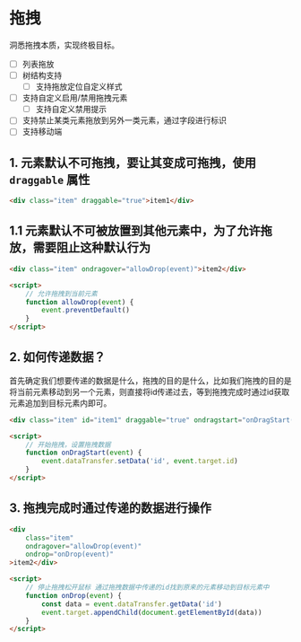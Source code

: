 # 拖拽

洞悉拖拽本质，实现终极目标。

- [ ] 列表拖放
- [ ] 树结构支持
  - [ ] 支持拖放定位自定义样式
- [ ] 支持自定义启用/禁用拖拽元素
  - [ ] 支持自定义禁用提示
- [ ] 支持禁止某类元素拖放到另外一类元素，通过字段进行标识
- [ ] 支持移动端

## 1. 元素默认不可拖拽，要让其变成可拖拽，使用 `draggable` 属性

```html
<div class="item" draggable="true">item1</div>
```

## 1.1 元素默认不可被放置到其他元素中，为了允许拖放，需要阻止这种默认行为

```html
<div class="item" ondragover="allowDrop(event)">item2</div>

<script>
	// 允许拖拽到当前元素
	function allowDrop(event) {
		event.preventDefault()
	}
</script>
```

## 2. 如何传递数据？

首先确定我们想要传递的数据是什么，拖拽的目的是什么，比如我们拖拽的目的是将当前元素移动到另一个元素，则直接将id传递过去，等到拖拽完成时通过id获取元素追加到目标元素内即可。

```html
<div class="item" id="item1" draggable="true" ondragstart="onDragStart(event)">item1</div>

<script>
	// 开始拖拽，设置拖拽数据
	function onDragStart(event) {
		event.dataTransfer.setData('id', event.target.id)
	}
</script>
```

## 3. 拖拽完成时通过传递的数据进行操作

```html
<div
	class="item"
	ondragover="allowDrop(event)"
	ondrop="onDrop(event)"
>item2</div>

<script>
	// 停止拖拽松开鼠标 通过拖拽数据中传递的id找到原来的元素移动到目标元素中
	function onDrop(event) {
		const data = event.dataTransfer.getData('id')
		event.target.appendChild(document.getElementById(data))
	}
</script>
```
